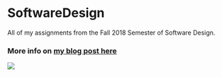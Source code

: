 # SoftwareDesign

All of my assignments from the Fall 2018 Semester of Software Design.

### More info on [my blog post here](mitchinson.dev/Software-Design)
![](https://res.cloudinary.com/dheqbiqti/image/upload/v1547067236/Projects/SWD/SWDCover.jpg)
